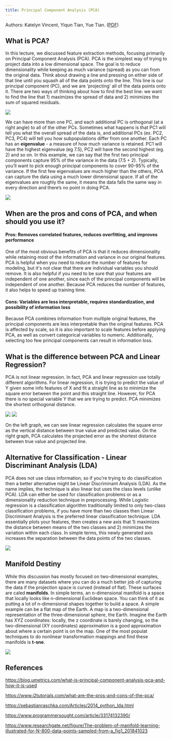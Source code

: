 ```yaml
---
title: Principal Component Analysis (PCA)
--- 
```

Authors: Katelyn Vincent, Yiqun Tian, Yue Tian. ([PDF](../../static/b-14-pca.pdf))

## What is PCA?

In this lecture, we discussed feature extraction methods, focusing primarily on Principal Component Analysis (PCA).  PCA is the simplest way of trying to project data into a low dimensional space.  The goal is to reduce dimensionality while keeping as much variance (spread) as you can from the original data.  Think about drawing a line and pressing on either side of that line until you squash all of the data points onto the line.  This line is our principal component (PC), and we are ‘projecting’ all of the data points onto it.  There are two ways of thinking about how to find the best line: we want to find the line that 1) maximizes the spread of data and 2) minimizes the sum of squared residuals.  

![](https://blog.umetrics.com/hubfs/Blog%20images/figure%203.2%20PCA%20blog%2025.png)

We can have more than one PC, and each additional PC is orthogonal (at a right angle) to all of the other PCs.  Sometimes what happens is that PC1 will tell you what the overall spread of the data is, and additional PCs (ex. PC2, PC3, PC4) will tell you how subpopulations differ from one another.  Each PC has an **eigenvalue** - a measure of how much variance is retained.  PC1 will have the highest eigenvalue (eg 7.5), PC2 will have the second highest (eg. 2) and so on.  In this example, we can say that the first two principal components capture 95% of the variance in the data (7.5 + 2).  Typically, you’ll want to pick enough principal components to cover 90-95% of the variance.  If the first few eigenvalues are much higher than the others, PCA can capture the data using a much lower dimensional space.  If all of the eigenvalues are roughly the same, it means the data falls the same way in every direction and there’s no point in doing PCA. 

![](https://i.imgur.com/z06XIbn.png)

## When are the pros and cons of PCA, and when should you use it?

#### Pros: Removes correlated features, reduces overfitting, and improves performance
One of the most obvious benefits of PCA is that it reduces dimensionality while retaining most of the information and variance in our original features.  PCA is helpful when you need to reduce the number of features for modeling, but it's not clear that there are individual variables you should remove.  It is also helpful if you need to be sure that your features are independent of one another, since each of the principal components will be independent of one another. Because PCA reduces the number of features, it also helps to speed up training time.  

#### Cons: Variables are less interpretable, requires standardization, and possibility of information loss
Because PCA combines information from multiple original features, the principal components are less interpretable than the original features.  PCA is affected by scale, so it is also important to scale features before applying PCA, as well as convert categorical variables to numeric.  Additionally, selecting too few principal components can result in information loss. 

## What is the difference between PCA and Linear Regression?

PCA is not linear regression. In fact, PCA and linear regression use totally different algorithms. For linear regression, it is trying to predict the value of Y given some info features of X and fit a straight line as to minimize the square error between the point and this straight line. However, for PCA there is no special variable Y that we are trying to predict. PCA minimizes the shortest orthogonal distance. 

![](https://i.imgur.com/nkE4Uxx.png)
![](https://i.imgur.com/YNvHmsR.png)

On the left graph, we can see linear regression calculates the square error as the vertical distance between true value and predicted value. On the right graph, PCA calculates the projected error as the shortest distance between true value and projected line. 

## Alternative for Classification - Linear Discriminant Analysis (LDA)

PCA does not use class information, so if you're trying to do classification then a better alternative might be Linear Discriminant Analysis (LDA).  As the name implies, the technique is also linear but uses the class levels (unlike PCA).  LDA can either be used for classification problems or as a dimensionality reduction technique in preprocessing.  While Logistic regression is a classification algorithm traditionally limited to only two-class classification problems, if you have more than two classes then Linear Discriminant Analysis is the preferred linear classification technique.  LDA essentially plots your features, then creates a new axis that 1) maximizes the distance between means of the two classes and 2) minimizes the variation within each class.  In simple terms, this newly generated axis increases the separation between the data points of the two classes.

![](https://images2.programmersought.com/460/b7/b7854fa863ed93f55db4cb389ba12b44.png)

## Manifold Destiny

While this discussion has mostly focused on two-dimensional examples, there are many datasets where you can do a much better job of capturing the data if the projection space is curved (instead of flat).  These surfaces are caled **manifolds**.  In simple terms, an n-dimensional manifold is a space that locally looks like n-dimensional Euclidean space. You can think of it as putting a lot of n-dimensional shapes together to build a space. A simple example can be a flat map of the Earth. A map is a two-dimensional representation of the three-dimensional sphere, the Earth. Imagine the Earth has XYZ coordinates: locally, the z coordinate is barely changing, so the two-dimensional (XY coordinates) approximation is a good approximation about where a certain point is on the map.  One of the most populat techniques to do nonlinear transformation mappings and find these manifolds is **t-sne**.

![](https://www.researchgate.net/profile/Kilian_Weinberger/publication/201841023/figure/fig1/AS:276492534730763@1442932365687/The-problem-of-manifold-learning-illustrated-for-N-800-data-points-sampled-from-a.png)

## References

https://blog.umetrics.com/what-is-principal-component-analysis-pca-and-how-it-is-used

https://www.i2tutorials.com/what-are-the-pros-and-cons-of-the-pca/

https://sebastianraschka.com/Articles/2014_python_lda.html

https://www.programmersought.com/article/33174132390/

https://www.researchgate.net/figure/The-problem-of-manifold-learning-illustrated-for-N-800-data-points-sampled-from-a_fig1_201841023

